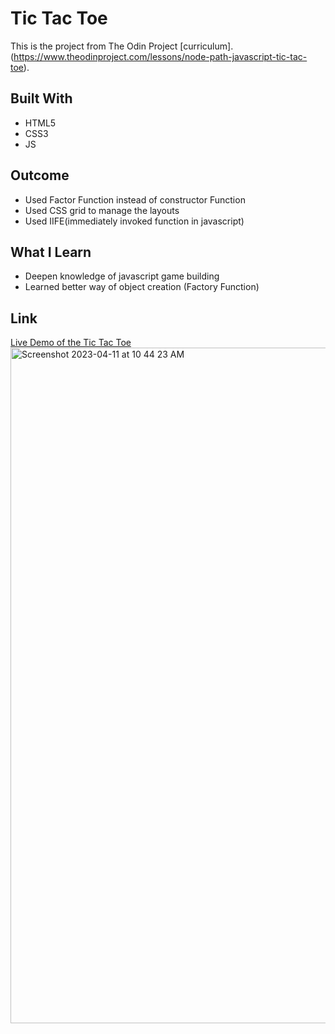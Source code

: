 # Tic Tac Toe
This is the project from The Odin Project [curriculum].(https://www.theodinproject.com/lessons/node-path-javascript-tic-tac-toe).

## Built With
* HTML5
* CSS3
* JS

## Outcome 
* Used Factor Function instead of constructor Function
* Used CSS grid to manage the layouts
* Used IIFE(immediately invoked function in javascript)

## What I Learn
* Deepen knowledge of javascript game building
* Learned better way of object creation (Factory Function)

## Link

[Live Demo of the Tic Tac Toe](https://tseringz.github.io/Tic-Tac-Toe/)
<img width="1081" alt="Screenshot 2023-04-11 at 10 44 23 AM" src="https://user-images.githubusercontent.com/15078245/231062563-a9968b8b-41b0-4c16-a207-117abacfdce0.png">
